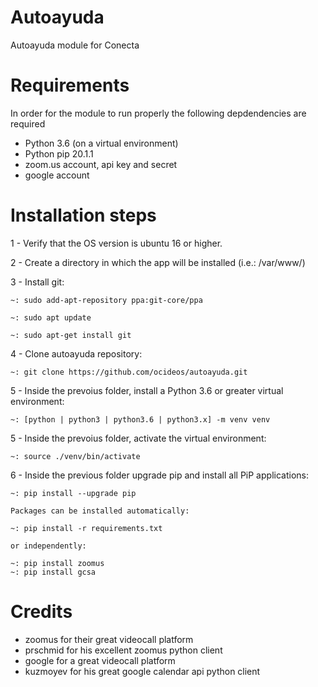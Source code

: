 # Autoayuda
Autoayuda module for Conecta

# Requirements
In order for the module to run properly the following depdendencies are required
- Python 3.6 (on a virtual environment)
- Python pip 20.1.1
- zoom.us account, api key and secret
- google account

# Installation steps
1 - Verify that the OS version is ubuntu 16 or higher. 

2 - Create a directory in which the app will be installed (i.e.: /var/www/)

3 - Install git:

    ~: sudo add-apt-repository ppa:git-core/ppa

    ~: sudo apt update

    ~: sudo apt-get install git

4 - Clone autoayuda repository:

    ~: git clone https://github.com/ocideos/autoayuda.git

5 - Inside the prevoius folder, install a Python 3.6 or greater virtual environment:

    ~: [python | python3 | python3.6 | python3.x] -m venv venv

5 - Inside the prevoius folder, activate the virtual environment:

    ~: source ./venv/bin/activate

6 - Inside the previous folder upgrade pip and install all PiP applications:

    ~: pip install --upgrade pip

    Packages can be installed automatically:

    ~: pip install -r requirements.txt

    or independently:

    ~: pip install zoomus
    ~: pip install gcsa

# Credits
- zoomus for their great videocall platform
- prschmid for his excellent zoomus python client
- google for a great videocall platform
- kuzmoyev for his great google calendar api python client
